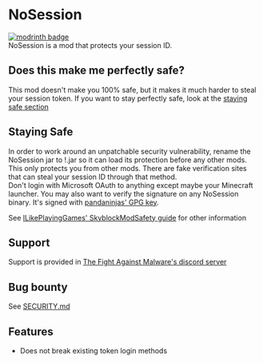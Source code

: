 # NoSession
[![modrinth badge](https://modrinth-utils.vercel.app/api/badge/versions?id=Wyj4Bgod&logo=true)](https://modrinth.com/mod/nosession/)<br>
NoSession is a mod that protects your session ID. 
## Does this make me perfectly safe?
This mod doesn't make you 100% safe, but it makes it much harder to steal your session token. If you want to stay perfectly safe, look at the
[staying safe section](#staying-safe)

## Staying Safe
In order to work around an unpatchable security vulnerability, rename the NoSession jar to !.jar so it can load its protection before any other mods.<br>
This only protects you from other mods. There are fake verification sites that can steal your session ID through that method.<br>
Don't login with Microsoft OAuth to anything except maybe your Minecraft launcher. You may also want to verify the signature on any NoSession binary. It's signed with [pandaninjas' GPG key](https://raw.githubusercontent.com/pandaninjas/pandaninjas/main/pandaninjas-publickey.key).

See [ILikePlayingGames' SkyblockModSafety guide](https://github.com/ILikePlayingGames/SkyblockModSafety) for other information

## Support
Support is provided in [The Fight Against Malware's discord server](https://discord.gg/TWhrmZFXqb)

## Bug bounty
See [SECURITY.md](SECURITY.md)

## Features
- Does not break existing token login methods
